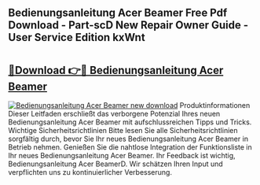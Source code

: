 ## Bedienungsanleitung Acer Beamer Free Pdf Download - Part-scD New Repair Owner Guide - User Service Edition kxWnt

# <h2><a href="http://df2lnq.blite.top/?on=Bedienungsanleitung+Acer+Beamer">🔗Download 👉🔴 Bedienungsanleitung Acer Beamer</a></h2>

[![Bedienungsanleitung Acer Beamer new download](https://i.imgur.com/lujVjoI.png)](http://df2lnq.blite.top/?on=Bedienungsanleitung+Acer+Beamer)
Produktinformationen Dieser Leitfaden erschließt das verborgene Potenzial Ihres neuen Bedienungsanleitung Acer Beamer mit aufschlussreichen Tipps und Tricks. Wichtige Sicherheitsrichtlinien Bitte lesen Sie alle Sicherheitsrichtlinien sorgfältig durch, bevor Sie Ihr neues Bedienungsanleitung Acer Beamer in Betrieb nehmen. Genießen Sie die nahtlose Integration der Funktionsliste in Ihr neues Bedienungsanleitung Acer Beamer. Ihr Feedback ist wichtig, Bedienungsanleitung Acer BeamerD. Wir schätzen Ihren Input und verpflichten uns zu kontinuierlicher Verbesserung.
